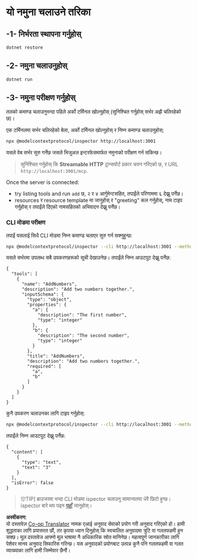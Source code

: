 <!--
CO_OP_TRANSLATOR_METADATA:
{
  "original_hash": "4eb6a48c54555c64b33c763fba3f2842",
  "translation_date": "2025-06-18T06:16:58+00:00",
  "source_file": "03-GettingStarted/06-http-streaming/solution/dotnet/README.md",
  "language_code": "ne"
}
-->
# यो नमुना चलाउने तरिका

## -1- निर्भरता स्थापना गर्नुहोस्

```bash
dotnet restore
```

## -2- नमुना चलाउनुहोस्

```bash
dotnet run
```

## -3- नमुना परीक्षण गर्नुहोस्

तलको कमाण्ड चलाउनुभन्दा पहिले अर्को टर्मिनल खोल्नुहोस् (सुनिश्चित गर्नुहोस् सर्भर अझै चलिरहेको छ)।

एक टर्मिनलमा सर्भर चलिरहेको बेला, अर्को टर्मिनल खोल्नुहोस् र निम्न कमाण्ड चलाउनुहोस्:

```bash
npx @modelcontextprotocol/inspector http://localhost:3001
```

यसले वेब सर्भर सुरु गर्नेछ जसले भिजुअल इन्टरफेसमार्फत नमुनाको परीक्षण गर्न सकिन्छ।

> सुनिश्चित गर्नुहोस् कि **Streamable HTTP** ट्रान्सपोर्ट प्रकार चयन गरिएको छ, र URL `http://localhost:3001/mcp`.

Once the server is connected: 

- try listing tools and run `add` छ, २ र ४ आर्गुमेन्टसहित, तपाईंले परिणाममा ६ देख्नु पर्नेछ।
- resources र resource template मा जानुहोस् र "greeting" कल गर्नुहोस्, नाम टाइप गर्नुहोस् र तपाईंले दिएको नामसहितको अभिवादन देख्नु पर्नेछ।

### CLI मोडमा परीक्षण

तपाईं यसलाई सिधै CLI मोडमा निम्न कमाण्ड चलाएर सुरु गर्न सक्नुहुन्छ:

```bash 
npx @modelcontextprotocol/inspector --cli http://localhost:3001 --method tools/list
```

यसले सर्भरमा उपलब्ध सबै उपकरणहरूको सूची देखाउनेछ। तपाईंले निम्न आउटपुट देख्नु पर्नेछ:

```text
{
  "tools": [
    {
      "name": "AddNumbers",
      "description": "Add two numbers together.",
      "inputSchema": {
        "type": "object",
        "properties": {
          "a": {
            "description": "The first number",
            "type": "integer"
          },
          "b": {
            "description": "The second number",
            "type": "integer"
          }
        },
        "title": "AddNumbers",
        "description": "Add two numbers together.",
        "required": [
          "a",
          "b"
        ]
      }
    }
  ]
}
```

कुनै उपकरण चलाउनका लागि टाइप गर्नुहोस्:

```bash
npx @modelcontextprotocol/inspector --cli http://localhost:3001 --method tools/call --tool-name AddNumbers --tool-arg a=1 --tool-arg b=2
```

तपाईंले निम्न आउटपुट देख्नु पर्नेछ:

```text
{
  "content": [
    {
      "type": "text",
      "text": "3"
    }
  ],
  "isError": false
}
```

> ![!TIP]
> ब्राउजरमा भन्दा CLI मोडमा ispector चलाउनु सामान्यतया धेरै छिटो हुन्छ।
> ispector बारे थप पढ्न [यहाँ](https://github.com/modelcontextprotocol/inspector) जानुहोस्।

**अस्वीकरण**:  
यो दस्तावेज़ [Co-op Translator](https://github.com/Azure/co-op-translator) नामक एआई अनुवाद सेवाको प्रयोग गरी अनुवाद गरिएको हो। हामी शुद्धताका लागि प्रयासरत छौं, तर कृपया ध्यान दिनुहोस् कि स्वचालित अनुवादमा त्रुटि वा गलतफहमी हुन सक्छ। मूल दस्तावेज आफ्नो मूल भाषामा नै अधिकारिक स्रोत मानिनेछ। महत्वपूर्ण जानकारीका लागि पेशेवर मानव अनुवाद सिफारिस गरिन्छ। यस अनुवादको प्रयोगबाट उत्पन्न कुनै पनि गलतफहमी वा गलत व्याख्याका लागि हामी जिम्मेवार छैनौं।